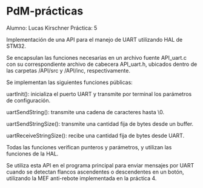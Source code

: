 # PdM-prácticas
Alumno: Lucas Kirschner
Práctica: 5

Implementación de una API para el manejo de UART utilizando HAL de STM32.

Se encapsulan las funciones necesarias en un archivo fuente API_uart.c con su correspondiente archivo de cabecera API_uart.h, ubicados dentro de las carpetas /API/src y /API/inc, respectivamente.

Se implementan las siguientes funciones públicas:

uartInit(): inicializa el puerto UART y transmite por terminal los parámetros de configuración.

uartSendString(): transmite una cadena de caracteres hasta \0.

uartSendStringSize(): transmite una cantidad fija de bytes desde un buffer.

uartReceiveStringSize(): recibe una cantidad fija de bytes desde UART.

Todas las funciones verifican punteros y parámetros, y utilizan las funciones de la HAL.

Se utiliza esta API en el programa principal para enviar mensajes por UART cuando se detectan flancos ascendentes o descendentes en un botón, utilizando la MEF anti-rebote implementada en la práctica 4.